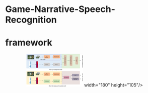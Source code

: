 # Game-Narrative-Speech-Recognition

# framework
<div align=center>
<img src="images/framework.png" width="180" height="105"> width="180" height="105"/>
</div>

